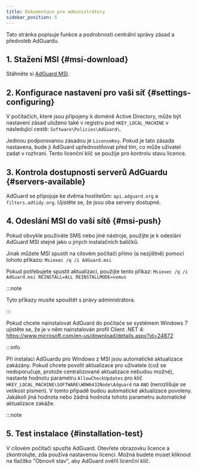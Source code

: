 ```yaml
---
title: Dokumentace pro administrátory
sidebar_position: 5
---
```


Tato stránka popisuje funkce a podrobnosti centrální správy zásad a předvoleb AdGuardu.

## 1. Stažení MSI {#msi-download}

Stáhněte si [AdGuard MSI](https://static.adtidy.org/windows/setup.msi).

## 2. Konfigurace nastavení pro vaši síť {#settings-configuring}

V počítačích, které jsou připojeny k doméně Active Directory, může být nastavení zásad uloženo také v registru pod `HKEY_LOCAL_MACHINE` v následující cestě: `Software\Policies\AdGuard\`.

Jedinou podporovanou zásadou je `LicenseKey`. Pokud je tato zásada nastavena, bude ji AdGuard upřednostňovat před tím, co může uživatel zadat v rozhraní. Tento licenční klíč se použije pro kontrolu stavu licence.

## 3. Kontrola dostupnosti serverů AdGuardu {#servers-available}

AdGuard se připojuje ke dvěma hostitelům: `api.adguard.org` a `filters.adtidy.org`. Ujistěte se, že jsou oba servery dostupné.

## 4. Odeslání MSI do vaší sítě {#msi-push}

Pokud obvykle používáte SMS nebo jiné nástroje, použijte je k odeslání AdGuard MSI stejně jako u jiných instalačních balíčků.

Jinak můžete MSI spustit na cílovém počítači přímo (a nezjištně) pomocí tohoto příkazu: `Msiexec /q /i AdGuard.msi`

Pokud potřebujete spustit aktualizaci, použijte tento příkaz: `Msiexec /q /i AdGuard.msi REINSTALL=ALL REINSTALLMODE=vomus`

:::note

Tyto příkazy musíte spouštět s právy administrátora.

:::

Pokud chcete nainstalovat AdGuard do počítače se systémem Windows 7 ujistěte se, že je v něm nainstalován profil Client .NET 4: https://www.microsoft.com/en-us/download/details.aspx?id=24872

:::info

Při instalaci AdGuardu pro Windows z MSI jsou automatické aktualizace zakázány. Pokud chcete povolit aktualizace pro uživatele (což se nedoporučuje, protože centralizované aktualizace nebudou možné), nastavte hodnotu parametru `AllowCheckUpdates` pro klíč `HKEY_LOCAL_MACHINE\SOFTWARE\WOW6432Node\Adguard` na `ANO` (nerozlišuje se velikost písmen). V tomto případě budou automatické aktualizace povoleny. Jakákoli jiná hodnota nebo žádná hodnota tohoto parametru automatické aktualizace zakáže.

:::note

## 5. Test instalace {#installation-test}

V cílovém počítači spusťte AdGuard. Otevřete obrazovku licence a zkontrolujte, zda používá nastavenou licenci. Možná budete muset kliknout na tlačítko "Obnovit stav", aby AdGuard ověřil licenční klíč.
